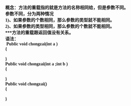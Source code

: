 <html>

<head>
<meta http-equiv=Content-Type content="text/html; charset=gb2312">
<meta name=Generator content="Microsoft Word 15 (filtered)">
<style>
<!--
 /* Font Definitions */
 @font-face
	{font-family:宋体;
	panose-1:2 1 6 0 3 1 1 1 1 1;}
@font-face
	{font-family:"Cambria Math";
	panose-1:2 4 5 3 5 4 6 3 2 4;}
@font-face
	{font-family:Calibri;
	panose-1:2 15 5 2 2 2 4 3 2 4;}
@font-face
	{font-family:"\@宋体";
	panose-1:2 1 6 0 3 1 1 1 1 1;}
 /* Style Definitions */
 p.MsoNormal, li.MsoNormal, div.MsoNormal
	{margin:0cm;
	margin-bottom:.0001pt;
	text-align:justify;
	text-justify:inter-ideograph;
	font-size:10.5pt;
	font-family:"Calibri","sans-serif";}
.MsoChpDefault
	{font-family:"Calibri","sans-serif";}
 /* Page Definitions */
 @page WordSection1
	{size:595.3pt 841.9pt;
	margin:72.0pt 90.0pt 72.0pt 90.0pt;
	layout-grid:15.6pt;}
div.WordSection1
	{page:WordSection1;}
-->
</style>

</head>

<body lang=ZH-CN style='text-justify-trim:punctuation'>

<div class=WordSection1 style='layout-grid:15.6pt'>

<p class=MsoNormal><b><span style='font-family:宋体'>概念：方法的重载指的就是方法的名称相同给，但是参数不同。</span></b></p>

<p class=MsoNormal><b><span style='font-family:宋体'>参数不同，分为两种情况</span></b></p>

<p class=MsoNormal><b><span lang=EN-US>1)</span></b><b><span style='font-family:
宋体'>、如果参数的个数相同，那么参数的类型就不能相同。</span></b></p>

<p class=MsoNormal><b><span lang=EN-US>2)</span></b><b><span style='font-family:
宋体'>、如果参数的类型相同，那么参数的个数就不能相同。</span></b></p>

<p class=MsoNormal><b><span lang=EN-US>***</span></b><b><span style='font-family:
宋体'>方法的重载跟返回值没有关系。</span></b></p>

<p class=MsoNormal><b><span style='font-family:宋体'>语法：</span></b></p>

<p class=MsoNormal><b><span lang=EN-US>&nbsp;Public void chongzai(int a )</span></b></p>

<p class=MsoNormal><b><span lang=EN-US>{</span></b></p>

<p class=MsoNormal><b><span lang=EN-US>&nbsp;</span></b></p>

<p class=MsoNormal><b><span lang=EN-US>}</span></b></p>

<p class=MsoNormal><b><span lang=EN-US>Public void chongzai(int a ;int b )</span></b></p>

<p class=MsoNormal><b><span lang=EN-US>{</span></b></p>

<p class=MsoNormal><b><span lang=EN-US>&nbsp;</span></b></p>

<p class=MsoNormal><b><span lang=EN-US>}</span></b></p>

<p class=MsoNormal><b><span lang=EN-US>Public void chongzai()</span></b></p>

<p class=MsoNormal><b><span lang=EN-US>{</span></b></p>

<p class=MsoNormal><b><span lang=EN-US>&nbsp;</span></b></p>

<p class=MsoNormal><b><span lang=EN-US>}</span></b></p>

<p class=MsoNormal><b><span lang=EN-US>&nbsp;</span></b></p>

<p class=MsoNormal><span lang=EN-US>&nbsp;</span></p>

</div>

</body>

</html>
